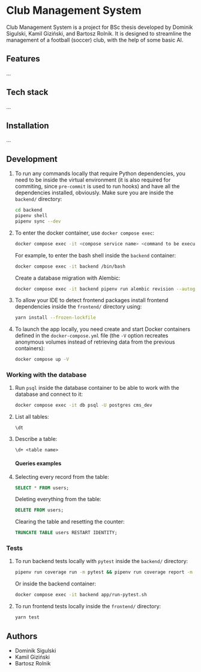 # Club Management System

Club Management System is a project for BSc thesis developed by Dominik Sigulski, Kamil Giziński, and Bartosz Rolnik. It is designed to streamline the management of a football (soccer) club, with the help of some basic AI.

## Features

...

## Tech stack

...

## Installation

...

## Development

1. To run any commands locally that require Python dependencies, you need to be inside the virtual environment (it is also required for commiting, since `pre-commit` is used to run hooks) and have all the dependencies installed, obviously. Make sure you are inside the `backend/` directory:

   ```bash
   cd backend
   pipenv shell
   pipenv sync --dev
   ```

1. To enter the docker container, use `docker compose exec`:

   ```bash
   docker compose exec -it <compose service name> <command to be executed>
   ```

   For example, to enter the bash shell inside the `backend` container:

   ```bash
   docker compose exec -it backend /bin/bash
   ```

   Create a database migration with Alembic:

   ```bash
   docker compose exec -it backend pipenv run alembic revision --autogenerate -m "<message>"
   ```

1. To allow your IDE to detect frontend packages install frontend dependencies inside the `frontend/` directory using:

   ```bash
   yarn install --frozen-lockfile
   ```

1. To launch the app locally, you need create and start Docker containers defined in the `docker-compose.yml` file (the `-V` option recreates anonymous volumes instead of retrieving data from the previous containers):

   ```bash
   docker compose up -V
   ```

### Working with the database

1. Run `psql` inside the database container to be able to work with the database and connect to it:

   ```bash
   docker compose exec -it db psql -U postgres cms_dev
   ```

1. List all tables:

   ```
   \dt
   ```

1. Describe a table:

   ```
   \d+ <table name>
   ```

   #### Queries examples

1. Selecting every record from the table:

   ```sql
   SELECT * FROM users;
   ```

   Deleting everything from the table:

   ```sql
   DELETE FROM users;
   ```

   Clearing the table and resetting the counter:

   ```sql
   TRUNCATE TABLE users RESTART IDENTITY;
   ```

### Tests

1. To run backend tests locally with `pytest` inside the `backend/` directory:

   ```bash
   pipenv run coverage run -m pytest && pipenv run coverage report -m
   ```

   Or inside the backend container:

   ```bash
   docker compose exec -it backend app/run-pytest.sh
   ```

1. To run frontend tests locally inside the `frontend/` directory:

   ```bash
   yarn test
   ```

## Authors

- Dominik Sigulski
- Kamil Giziński
- Bartosz Rolnik

